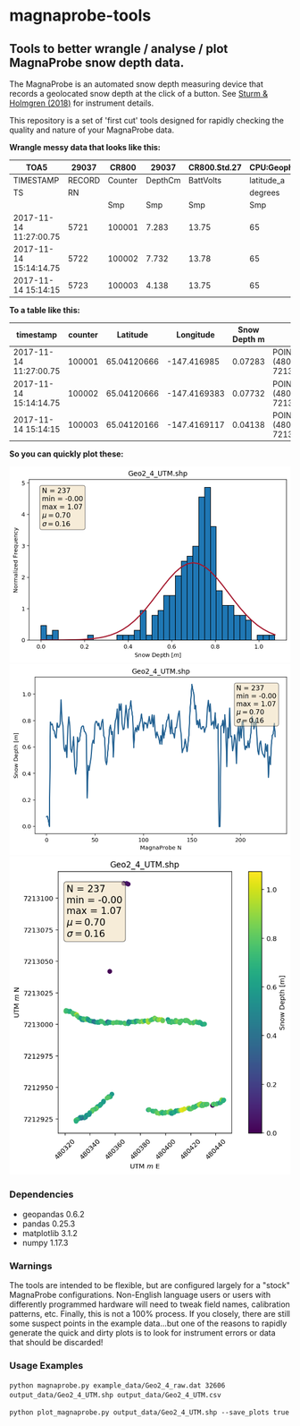 # magnaprobe-tools
## Tools to better wrangle / analyse / plot MagnaProbe snow depth data.

The MagnaProbe is an automated snow depth measuring device that records a geolocated snow depth at the click of a button. See [Sturm & Holmgren (2018)](https://doi.org/10.1029/2018WR023559) for instrument details.

This repository is a set of 'first cut' tools designed for rapidly checking the quality and nature of your MagnaProbe data. 

**Wrangle messy data that looks like this:**

| TOA5 | 29037 | CR800 | 29037 | CR800.Std.27 | CPU:Geophys2_GPSProbe.CR8 | 60528 | OperatorView |  |  |  |  |  |  |  |  |  |  |  |  |  |  |
|------------------------|--------|---------|---------|--------------|---------------------------|------------|--------------|-------------|-------------|-----------------|------|-----------|------------|---------------|----------------|-------|------------|-----------|---------|---------|--------------|
| TIMESTAMP | RECORD | Counter | DepthCm | BattVolts | latitude_a | latitude_b | Longitude_a | Longitude_b | fix_quality | nmbr_satellites | HDOP | altitudeB | DepthVolts | LatitudeDDDDD | LongitudeDDDDD | month | dayofmonth | hourofday | minutes | seconds | microseconds |
| TS | RN |  |  |  | degrees | minutes | degrees | minutes | unitless |  |  |  |  |  |  |  |  |  |  |  |  |
|  |  | Smp | Smp | Smp | Smp | Smp | Smp | Smp | Smp | Smp | Smp | Smp | Smp | Smp | Smp | Smp | Smp | Smp | Smp | Smp | Smp |
| 2017-11-14 11:27:00.75 | 5721 | 100001 | 7.283 | 13.75 | 65 | 2.4724 | -147 | -25.0191 | 1 | 5 | 1.7 | 723.9 | 0.48 | 0.04120666 | -0.416985 | 11 | 14 | 11 | 27 | 0 | 750000 |
| 2017-11-14 15:14:14.75 | 5722 | 100002 | 7.732 | 13.78 | 65 | 2.4724 | -147 | -25.0163 | 1 | 5 | 1.7 | 723.1 | 0.51 | 0.04120666 | -0.4169383 | 11 | 14 | 15 | 14 | 14 | 750000 |
| 2017-11-14 15:14:15 | 5723 | 100003 | 4.138 | 13.75 | 65 | 2.4721 | -147 | -25.0147 | 1 | 9 | 0.9 | 729.4 | 0.28 | 0.04120166 | -0.4169117 | 11 | 14 | 15 | 14 | 15 | 0 |


**To a table like this:**

| timestamp | counter | Latitude | Longitude | Snow Depth m | geometry |
|------------------------|---------|-------------|--------------|--------------|---------------------------------------------|
| 2017-11-14 11:27:00.75 | 100001 | 65.04120666 | -147.416985 | 0.07283 | POINT (480366.7874728901 7213111.766199158) |
| 2017-11-14 15:14:14.75 | 100002 | 65.04120666 | -147.4169383 | 0.07732 | POINT (480368.9862584753 7213111.751691903) |
| 2017-11-14 15:14:15 | 100003 | 65.04120166 | -147.4169117 | 0.04138 | POINT (480370.2349955766 7213111.186195726) |


**So you can quickly plot these:**

![Geo24hist](output_data/Geo2_4_UTM_histogram.png)
![Geo24line](output_data/Geo2_4_UTM_line_plot.png)
![Geo24map](output_data/Geo2_4_UTM_depth_map.png)


### Dependencies
* geopandas 0.6.2
* pandas 0.25.3
* matplotlib 3.1.2
* numpy 1.17.3

### Warnings
The tools are intended to be flexible, but are configured largely for a "stock" MagnaProbe configurations. Non-English language users or users with differently programmed hardware will need to tweak field names, calibration patterns, etc. Finally, this is not a 100% process. If you closely, there are still some suspect points in the example data...but one of the reasons to rapidly generate the quick and dirty plots is to look for instrument errors or data that should be discarded!

### Usage Examples

``python magnaprobe.py example_data/Geo2_4_raw.dat 32606 output_data/Geo2_4_UTM.shp output_data/Geo2_4_UTM.csv``

``python plot_magnaprobe.py output_data/Geo2_4_UTM.shp --save_plots true``
